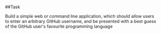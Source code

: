 ##Task

Build a simple web or command line application, which should allow users to enter an arbitrary GitHub username, and be presented with a best guess of the GitHub user's favourite programming language